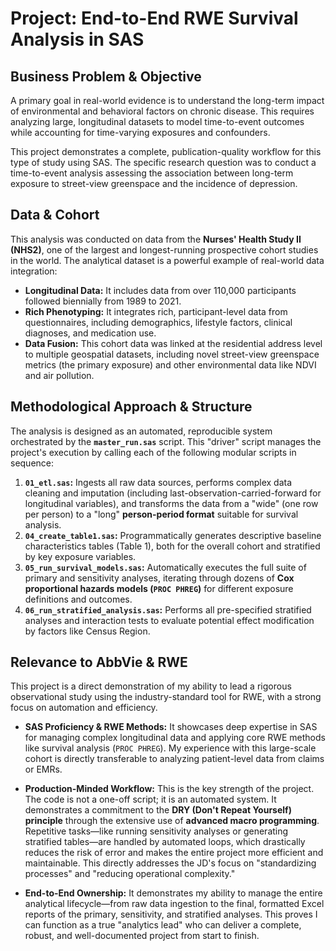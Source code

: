 # Project: End-to-End RWE Survival Analysis in SAS

## Business Problem & Objective

A primary goal in real-world evidence is to understand the long-term impact of environmental and behavioral factors on chronic disease. This requires analyzing large, longitudinal datasets to model time-to-event outcomes while accounting for time-varying exposures and confounders.

This project demonstrates a complete, publication-quality workflow for this type of study using SAS. The specific research question was to conduct a time-to-event analysis assessing the association between long-term exposure to street-view greenspace and the incidence of depression.

## Data & Cohort

This analysis was conducted on data from the **Nurses' Health Study II (NHS2)**, one of the largest and longest-running prospective cohort studies in the world. The analytical dataset is a powerful example of real-world data integration:

*   **Longitudinal Data:** It includes data from over 110,000 participants followed biennially from 1989 to 2021.
*   **Rich Phenotyping:** It integrates rich, participant-level data from questionnaires, including demographics, lifestyle factors, clinical diagnoses, and medication use.
*   **Data Fusion:** This cohort data was linked at the residential address level to multiple geospatial datasets, including novel street-view greenspace metrics (the primary exposure) and other environmental data like NDVI and air pollution.

## Methodological Approach & Structure

The analysis is designed as an automated, reproducible system orchestrated by the **`master_run.sas`** script. This "driver" script manages the project's execution by calling each of the following modular scripts in sequence:

1.  **`01_etl.sas`:** Ingests all raw data sources, performs complex data cleaning and imputation (including last-observation-carried-forward for longitudinal variables), and transforms the data from a "wide" (one row per person) to a "long" **person-period format** suitable for survival analysis.
2.  **`04_create_table1.sas`:** Programmatically generates descriptive baseline characteristics tables (Table 1), both for the overall cohort and stratified by key exposure variables.
3.  **`05_run_survival_models.sas`:** Automatically executes the full suite of primary and sensitivity analyses, iterating through dozens of **Cox proportional hazards models (`PROC PHREG`)** for different exposure definitions and outcomes.
4.  **`06_run_stratified_analysis.sas`:** Performs all pre-specified stratified analyses and interaction tests to evaluate potential effect modification by factors like Census Region.

## Relevance to AbbVie & RWE

This project is a direct demonstration of my ability to lead a rigorous observational study using the industry-standard tool for RWE, with a strong focus on automation and efficiency.

*   **SAS Proficiency & RWE Methods:** It showcases deep expertise in SAS for managing complex longitudinal data and applying core RWE methods like survival analysis (`PROC PHREG`). My experience with this large-scale cohort is directly transferable to analyzing patient-level data from claims or EMRs.

*   **Production-Minded Workflow:** This is the key strength of the project. The code is not a one-off script; it is an automated system. It demonstrates a commitment to the **DRY (Don't Repeat Yourself) principle** through the extensive use of **advanced macro programming**. Repetitive tasks—like running sensitivity analyses or generating stratified tables—are handled by automated loops, which drastically reduces the risk of error and makes the entire project more efficient and maintainable. This directly addresses the JD's focus on "standardizing processes" and "reducing operational complexity."

*   **End-to-End Ownership:** It demonstrates my ability to manage the entire analytical lifecycle—from raw data ingestion to the final, formatted Excel reports of the primary, sensitivity, and stratified analyses. This proves I can function as a true "analytics lead" who can deliver a complete, robust, and well-documented project from start to finish.
